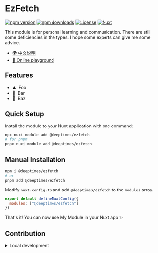 # EzFetch

[![npm version][npm-version-src]][npm-version-href]
[![npm downloads][npm-downloads-src]][npm-downloads-href]
[![License][license-src]][license-href]
[![Nuxt][nuxt-src]][nuxt-href]

This module is for personal learning and communication. There are still some deficiencies in the types. I hope some experts can give me some advice.

- [🌍 中文说明](https://github.com/deeptimes/ezfetch/blob/main/README.md)
- [🏀 Online playground](https://stackblitz.com/edit/nuxt-starter-vpwwc4?file=README.md)
<!-- - [📖 &nbsp;Documentation](https://example.com) -->

## Features
- ⛰ &nbsp;Foo
- 🚠 &nbsp;Bar
- 🌲 &nbsp;Baz

## Quick Setup
Install the module to your Nuxt application with one command:

```bash
npx nuxi module add @deeptimes/ezfetch
# for pnpm
pnpx nuxi module add @deeptimes/ezfetch
```

## Manual Installation
```bash
npm i @deeptimes/ezfetch
# or
pnpm add @deeptimes/ezfetch
```

Modify `nuxt.config.ts` and add `@deeptimes/ezfetch` to the `modules` array.

```js
export default defineNuxtConfig({
  modules: ["@deeptimes/ezfetch"]
})
```

That's it! You can now use My Module in your Nuxt app ✨


## Contribution

<details>
  <summary>Local development</summary>
  
  ```bash
  # Install dependencies
  npm install
  
  # Generate type stubs
  npm run dev:prepare
  
  # Develop with the playground
  npm run dev
  
  # Build the playground
  npm run dev:build
  
  # Run ESLint
  npm run lint
  
  # Run Vitest
  npm run test
  npm run test:watch
  
  # Release new version
  npm run release
  ```

</details>


<!-- Badges -->
[npm-version-src]: https://img.shields.io/npm/v/@deeptimes/ezfetch/latest.svg?style=flat&colorA=020420&colorB=00DC82
[npm-version-href]: https://npmjs.com/package/@deeptimes/ezfetch

[npm-downloads-src]: https://img.shields.io/npm/dm/@deeptimes/ezfetch.svg?style=flat&colorA=020420&colorB=00DC82
[npm-downloads-href]: https://npmjs.com/package/@deeptimes/ezfetch

[license-src]: https://img.shields.io/npm/l/@deeptimes/ezfetch.svg?style=flat&colorA=020420&colorB=00DC82
[license-href]: https://npmjs.com/package/@deeptimes/ezfetch

[nuxt-src]: https://img.shields.io/badge/Nuxt-020420?logo=nuxt.js
[nuxt-href]: https://nuxt.com

